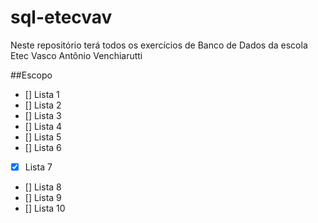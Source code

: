 # sql-etecvav
Neste repositório terá todos os exercícios de Banco de Dados da escola Etec Vasco Antônio Venchiarutti

##Escopo

- [] Lista 1
- [] Lista 2
- [] Lista 3
- [] Lista 4
- [] Lista 5
- [] Lista 6
- [x] Lista 7
- [] Lista 8
- [] Lista 9
- [] Lista 10
